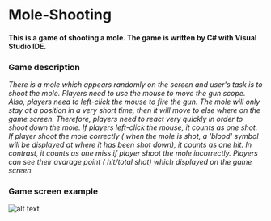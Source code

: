 # Mole-Shooting

#### This is a game of shooting a mole. The game is written by C# with Visual Studio IDE.

### Game description
_There is a mole which appears randomly on the screen and user's task is to shoot the mole. Players need to use the mouse to move the gun scope. Also, players need to left-click the mouse to fire the gun. The mole will only stay at a position in a very short time, then it will move to else where on the game screen. Therefore, players need to react very quickly in order to shoot down the mole._
_If players left-click the mouse, it counts as one shot. If player shoot the mole correctly ( when the mole is shot, a 'blood' symbol will be displayed at where it has been shot down), it counts as one hit. In contrast, it counts as one miss if player shoot the mole incorrectly. Players can see their avarage point ( hit/total shot) which displayed on the game screen._

### Game screen example
![alt text](https://cloud.githubusercontent.com/assets/11772613/22369412/4d91df4c-e4be-11e6-95ab-98cc290ede9a.jpg "Screen capture of game view")
